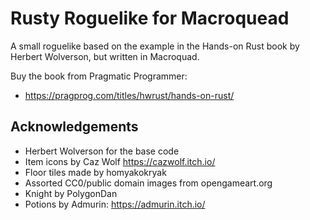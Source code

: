 # Rusty Roguelike for Macroquead

A small roguelike based on the example in the Hands-on Rust book by Herbert
Wolverson, but written in Macroquad.

Buy the book from Pragmatic Programmer:

* https://pragprog.com/titles/hwrust/hands-on-rust/

## Acknowledgements

 * Herbert Wolverson for the base code
 * Item icons by Caz Wolf https://cazwolf.itch.io/
 * Floor tiles made by homyakokryak
 * Assorted CC0/public domain images from opengameart.org
 * Knight by PolygonDan
 * Potions by Admurin: https://admurin.itch.io/
